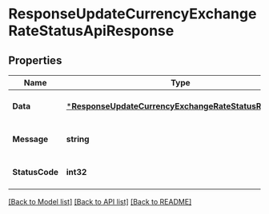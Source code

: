 # ResponseUpdateCurrencyExchangeRateStatusApiResponse

## Properties
Name | Type | Description | Notes
------------ | ------------- | ------------- | -------------
**Data** | [***ResponseUpdateCurrencyExchangeRateStatusResponse**](response.UpdateCurrencyExchangeRateStatusResponse.md) |  | [optional] [default to null]
**Message** | **string** |  | [optional] [default to null]
**StatusCode** | **int32** |  | [optional] [default to null]

[[Back to Model list]](../README.md#documentation-for-models) [[Back to API list]](../README.md#documentation-for-api-endpoints) [[Back to README]](../README.md)


